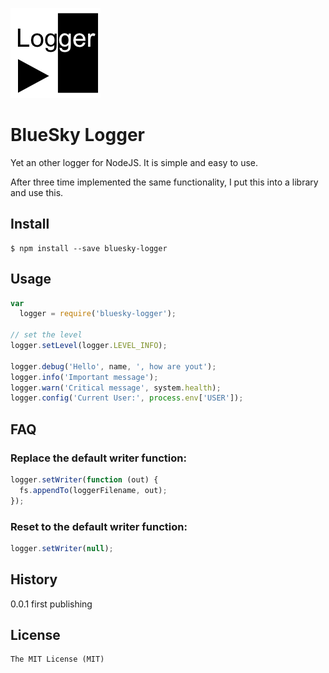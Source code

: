 
![BlueSky Logger](logo.png)

BlueSky Logger
==============

Yet an other logger for NodeJS. It is simple and easy to use.

After three time implemented the same functionality, I put this into a library and use this.

Install
-------

```
$ npm install --save bluesky-logger
```

Usage
-----

```js
var
  logger = require('bluesky-logger');

// set the level
logger.setLevel(logger.LEVEL_INFO);

logger.debug('Hello', name, ', how are yout');
logger.info('Important message');
logger.warn('Critical message', system.health);
logger.config('Current User:', process.env['USER']);
```

FAQ
---

### Replace the default writer function:

```js
logger.setWriter(function (out) {
  fs.appendTo(loggerFilename, out);
});
```
### Reset to the default writer function:

```js
logger.setWriter(null);
```


History
-------

0.0.1 first publishing

License
-------

    The MIT License (MIT)
